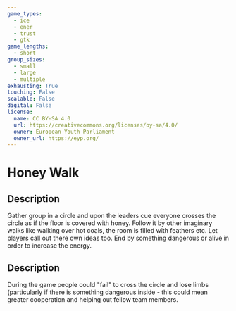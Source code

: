 ```yaml
---
game_types:
  - ice
  - ener
  - trust
  - gtk
game_lengths:
  - short
group_sizes:
  - small
  - large
  - multiple
exhausting: True
touching: False
scalable: False
digital: False
license:
  name: CC BY-SA 4.0
  url: https://creativecommons.org/licenses/by-sa/4.0/
  owner: European Youth Parliament
  owner_url: https://eyp.org/
---
```

# Honey Walk

## Description
Gather group in a circle and upon the leaders cue everyone crosses the circle as if the floor is covered with honey. Follow it by other imaginary walks like walking over hot coals, the room is filled with feathers etc. Let players call out there own ideas too. End by something dangerous or alive in order to increase the energy.

## Description
During the game people could "fail" to cross the circle and lose limbs (particularly if there is something dangerous inside - this could mean greater cooperation and helping out fellow team members.
